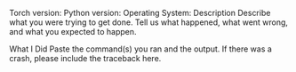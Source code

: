 Torch version:
Python version:
Operating System:
Description
Describe what you were trying to get done. Tell us what happened, what went wrong, and what you expected to happen.

What I Did
Paste the command(s) you ran and the output.
If there was a crash, please include the traceback here.
